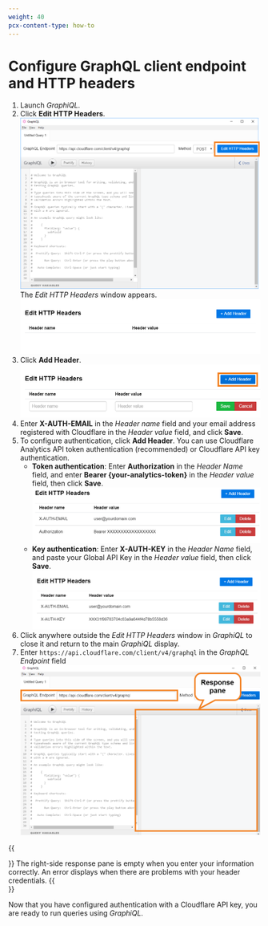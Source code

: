 ```yaml
---
weight: 40
pcx-content-type: how-to
---
```


# Configure GraphQL client endpoint and HTTP headers

1. Launch _GraphiQL_.
1. Click **Edit HTTP Headers**.
   ![Click Edit HTTP Headers](../../../static/images/GraphiQL-edit-http-headers.png)
   The _Edit HTTP Headers_ window appears.
   ![Edit HTTP Headers Window](../../../static/images/GraphiQL-edit-http-headers-window.png)
1. Click **Add Header**.
   ![Click Add Header](../../../static/images/GraphiQL-add-header.png)
1. Enter **X-AUTH-EMAIL** in the _Header name_ field and your email address registered with Cloudflare in the _Header value_ field, and click **Save**.
1. To configure authentication, click **Add Header**. You can use Cloudflare Analytics API token authentication (recommended) or Cloudflare API key authentication.
   - **Token authentication**:
     Enter **Authorization** in the _Header Name_ field, and enter **Bearer {your-analytics-token}** in the _Header value_ field, then click **Save**.
     ![HTTP Headers](../../../static/images/GraphiQL-edit-http-headers-token.png)
   - **Key authentication**:
     Enter **X-AUTH-KEY** in the _Header Name_ field, and paste your Global API Key in the _Header value_ field, then click **Save**.
     ![HTTP Headers](../../../static/images/GraphiQL-edit-http-headers-complete.png)
1. Click anywhere outside the _Edit HTTP Headers_ window in _GraphiQL_ to close it and return to the main _GraphiQL_ display.
1. Enter `https://api.cloudflare.com/client/v4/graphql` in the _GraphQL Endpoint_ field
   ![Edit GraphQL Endpoint](../../../static/images/GraphiQL-response-pane.png)

{{<Aside type="note" header="Note">}}
The right-side response pane is empty when you enter your information correctly. An error displays when there are problems with your header credentials.
{{</Aside>}}

Now that you have configured authentication with a Cloudflare API key, you are ready to run queries using _GraphiQL_.
